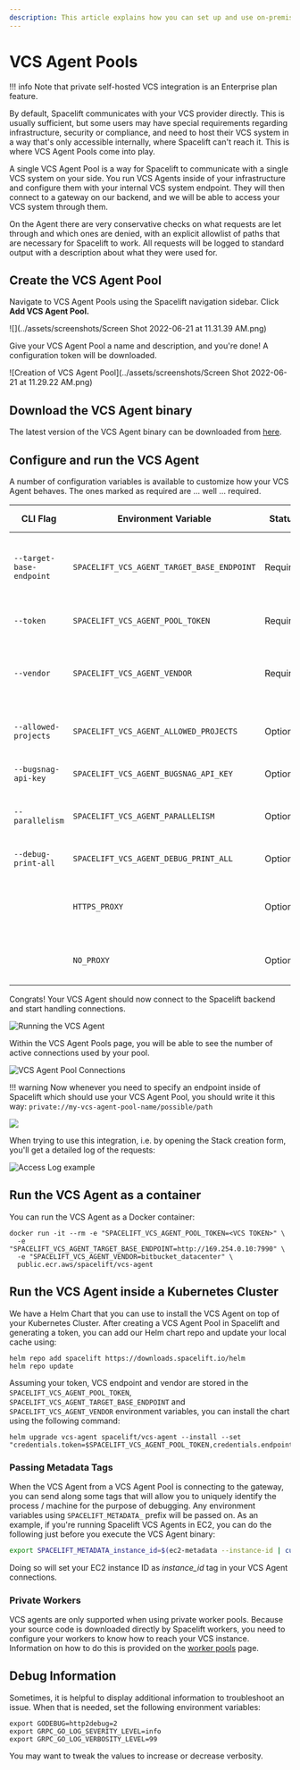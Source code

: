 ```yaml
---
description: This article explains how you can set up and use on-premise VCS Agent Pools.
---
```


# VCS Agent Pools

!!! info
    Note that private self-hosted VCS integration is an Enterprise plan feature.

By default, Spacelift communicates with your VCS provider directly. This is usually sufficient, but some users may have special requirements regarding infrastructure, security or compliance, and need to host their VCS system in a way that's only accessible internally, where Spacelift can't reach it. This is where VCS Agent Pools come into play.

A single VCS Agent Pool is a way for Spacelift to communicate with a single VCS system on your side. You run VCS Agents inside of your infrastructure and configure them with your internal VCS system endpoint. They will then connect to a gateway on our backend, and we will be able to access your VCS system through them.

On the Agent there are very conservative checks on what requests are let through and which ones are denied, with an explicit allowlist of paths that are necessary for Spacelift to work. All requests will be logged to standard output with a description about what they were used for.

## Create the VCS Agent Pool

Navigate to VCS Agent Pools using the Spacelift navigation sidebar. Click **Add VCS Agent Pool.**

![](../assets/screenshots/Screen Shot 2022-06-21 at 11.31.39 AM.png)

Give your VCS Agent Pool a name and description, and you're done! A configuration token will be downloaded.

![Creation of VCS Agent Pool](../assets/screenshots/Screen Shot 2022-06-21 at 11.29.22 AM.png)

## Download the VCS Agent binary

The latest version of the VCS Agent binary can be downloaded from [here](https://downloads.spacelift.io/spacelift-vcs-agent).

## Configure and run the VCS Agent

A number of configuration variables is available to customize how your VCS Agent behaves. The ones marked as required are … well … required.

| CLI Flag                 | Environment Variable                       | Status | Default Value | Description                                                                                                                          |
|--------------------------| ------------------------------------------ |------ |---------------|--------------------------------------------------------------------------------------------------------------------------------------|
| `--target-base-endpoint` | `SPACELIFT_VCS_AGENT_TARGET_BASE_ENDPOINT` | Required |               | The internal endpoint of your VCS system, including the protocol, as well as port, if applicable. (e.g., `http://169.254.0.10:7990`) |
| `--token`                | `SPACELIFT_VCS_AGENT_POOL_TOKEN`           | Required |               | The token you’ve received from Spacelift during VCS Agent Pool creation                                                              |
| `--vendor`               | `SPACELIFT_VCS_AGENT_VENDOR`               | Required |               | The vendor of your VCS system. Currently available options are `gitlab`, `bitbucket_datacenter` and `github_enterprise`              |
| `--allowed-projects`     | `SPACELIFT_VCS_AGENT_ALLOWED_PROJECTS` | Optional | `.*`          | Regexp matching allowed projects for API calls. Projects are in the form: 'group/repository'.                                        |
| `--bugsnag-api-key`      | `SPACELIFT_VCS_AGENT_BUGSNAG_API_KEY` | Optional |               | Override the Bugsnag API key used for error reporting.                                                                               |
| `--parallelism`          | `SPACELIFT_VCS_AGENT_PARALLELISM` | Optional | `4`           | Number of streams to create. Each stream can handle one request simultaneously.                                                      |
| `--debug-print-all`      | `SPACELIFT_VCS_AGENT_DEBUG_PRINT_ALL` | Optional | `false`       | Makes vcs-agent print out all the requests and responses.                                                                            |
|                          | `HTTPS_PROXY` | Optional |               | Hostname or IP address of the proxy server, including the protocol, as well as port, if applicable. (e.g., `http://10.10.1.1:8888`)  |
|                          | `NO_PROXY` | Optional |               | Comma-separated list of host names that shouldn't go through any proxy is set in.                                                    |

Congrats! Your VCS Agent should now connect to the Spacelift backend and start handling connections.

![Running the VCS Agent](<../assets/screenshots/image (51).png>)

Within the VCS Agent Pools page, you will be able to see the number of active connections used by your pool.

![VCS Agent Pool Connections](<../assets/screenshots/image (47).png>)

!!! warning
    Now whenever you need to specify an endpoint inside of Spacelift which should use your VCS Agent Pool, you should write it this way: `private://my-vcs-agent-pool-name/possible/path`

![](<../assets/screenshots/Screen Shot 2022-06-21 at 11.34.18 AM.png>)

When trying to use this integration, i.e. by opening the Stack creation form, you'll get a detailed log of the requests:

![Access Log example](<../assets/screenshots/image (50).png>)

## Run the VCS Agent as a container

You can run the VCS Agent as a Docker container:

```shell
docker run -it --rm -e "SPACELIFT_VCS_AGENT_POOL_TOKEN=<VCS TOKEN>" \
  -e "SPACELIFT_VCS_AGENT_TARGET_BASE_ENDPOINT=http://169.254.0.10:7990" \
  -e "SPACELIFT_VCS_AGENT_VENDOR=bitbucket_datacenter" \
  public.ecr.aws/spacelift/vcs-agent
```

## Run the VCS Agent inside a Kubernetes Cluster

We have a Helm Chart that you can use to install the VCS Agent on top of your Kubernetes Cluster. After creating a VCS Agent Pool in Spacelift and generating a token, you can add our Helm chart repo and update your local cache using:

```shell
helm repo add spacelift https://downloads.spacelift.io/helm
helm repo update
```

Assuming your token, VCS endpoint and vendor are stored in the `SPACELIFT_VCS_AGENT_POOL_TOKEN`, `SPACELIFT_VCS_AGENT_TARGET_BASE_ENDPOINT` and `SPACELIFT_VCS_AGENT_VENDOR` environment
variables, you can install the chart using the following command:

```shell
helm upgrade vcs-agent spacelift/vcs-agent --install --set "credentials.token=$SPACELIFT_VCS_AGENT_POOL_TOKEN,credentials.endpoint=$SPACELIFT_VCS_AGENT_TARGET_BASE_ENDPOINT,credentials.vendor=$SPACELIFT_VCS_AGENT_VENDOR"
```

### Passing Metadata Tags

When the VCS Agent from a VCS Agent Pool is connecting to the gateway, you can send along some tags that will allow you to uniquely identify the process / machine for the purpose of debugging. Any environment variables using `SPACELIFT_METADATA_` prefix will be passed on. As an example, if you're running Spacelift VCS Agents in EC2, you can do the following just before you execute the VCS Agent binary:

```bash
export SPACELIFT_METADATA_instance_id=$(ec2-metadata --instance-id | cut -d ' ' -f2)
```

Doing so will set your EC2 instance ID as _instance_id_ tag in your VCS Agent connections.

### Private Workers

VCS agents are only supported when using private worker pools. Because your source code is downloaded directly by Spacelift workers, you need to configure your workers to know how to reach your VCS instance. Information on how to do this is provided on the [worker pools](worker-pools.md#vcs-agents) page.

## Debug Information

Sometimes, it is helpful to display additional information to troubleshoot an issue. When that is needed, set the following environment variables:

```shell
export GODEBUG=http2debug=2
export GRPC_GO_LOG_SEVERITY_LEVEL=info
export GRPC_GO_LOG_VERBOSITY_LEVEL=99
```

You may want to tweak the values to increase or decrease verbosity.
